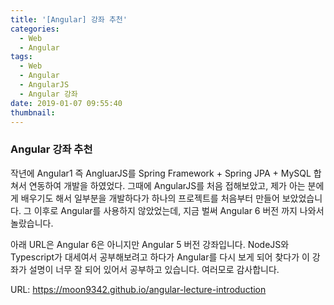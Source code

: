 ```yaml
---
title: '[Angular] 강좌 추천'
categories:
  - Web
  - Angular
tags:
  - Web
  - Angular
  - AngularJS
  - Angular 강좌
date: 2019-01-07 09:55:40
thumbnail:
---
```


### Angular 강좌 추천

작년에 Angular1 즉 AngluarJS를 Spring Framework + Spring JPA + MySQL 합쳐서 연동하여 개발을 하였었다. 그때에 AngularJS를 처음 접해보았고, 제가 아는 분에게 배우기도 해서 일부분을 개발하다가 하나의 프로젝트를 처음부터 만들어 보았었습니다. 그 이후로 Angular를 사용하지 않았었는데, 지금 벌써 Angular 6 버전 까지 나와서 놀랐습니다.

아래 URL은 Angular 6은 아니지만 Angular 5 버전 강좌입니다. NodeJS와 Typescript가 대세여서 공부해보려고 하다가 Angular를 다시 보게 되어 찾다가 이 강좌가 설명이 너무 잘 되어 있어서 공부하고 있습니다. 여러모로 감사합니다.

URL: <https://moon9342.github.io/angular-lecture-introduction>
